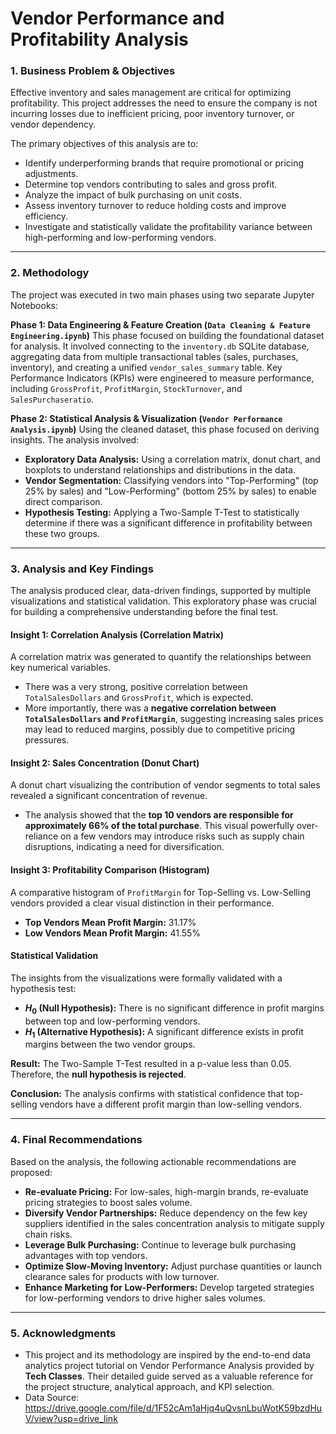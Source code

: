 # Vendor Performance and Profitability Analysis

### 1. Business Problem & Objectives

Effective inventory and sales management are critical for optimizing profitability. This project addresses the need to ensure the company is not incurring losses due to inefficient pricing, poor inventory turnover, or vendor dependency.

The primary objectives of this analysis are to:
* Identify underperforming brands that require promotional or pricing adjustments.
* Determine top vendors contributing to sales and gross profit.
* Analyze the impact of bulk purchasing on unit costs.
* Assess inventory turnover to reduce holding costs and improve efficiency.
* Investigate and statistically validate the profitability variance between high-performing and low-performing vendors.

---

### 2. Methodology

The project was executed in two main phases using two separate Jupyter Notebooks:

**Phase 1: Data Engineering & Feature Creation (`Data Cleaning & Feature Engineering.ipynb`)**
This phase focused on building the foundational dataset for analysis. It involved connecting to the `inventory.db` SQLite database, aggregating data from multiple transactional tables (sales, purchases, inventory), and creating a unified `vendor_sales_summary` table. Key Performance Indicators (KPIs) were engineered to measure performance, including `GrossProfit`, `ProfitMargin`, `StockTurnover`, and `SalesPurchaseratio`.

**Phase 2: Statistical Analysis & Visualization (`Vendor Performance Analysis.ipynb`)**
Using the cleaned dataset, this phase focused on deriving insights. The analysis involved:
* **Exploratory Data Analysis:** Using a correlation matrix, donut chart, and boxplots to understand relationships and distributions in the data.
* **Vendor Segmentation:** Classifying vendors into "Top-Performing" (top 25% by sales) and "Low-Performing" (bottom 25% by sales) to enable direct comparison.
* **Hypothesis Testing:** Applying a Two-Sample T-Test to statistically determine if there was a significant difference in profitability between these two groups.

---

### 3. Analysis and Key Findings

The analysis produced clear, data-driven findings, supported by multiple visualizations and statistical validation. This exploratory phase was crucial for building a comprehensive understanding before the final test.

#### Insight 1: Correlation Analysis (Correlation Matrix)
A correlation matrix was generated to quantify the relationships between key numerical variables.
* There was a very strong, positive correlation between `TotalSalesDollars` and `GrossProfit`, which is expected.
* More importantly, there was a **negative correlation between `TotalSalesDollars` and `ProfitMargin`**, suggesting increasing sales prices may lead to reduced margins, possibly due to competitive pricing pressures.

#### Insight 2: Sales Concentration (Donut Chart)
A donut chart visualizing the contribution of vendor segments to total sales revealed a significant concentration of revenue.
* The analysis showed that the **top 10 vendors are responsible for approximately 66% of the total purchase**. This visual powerfully over-reliance on a few 
vendors may introduce risks such as supply chain disruptions, indicating a need for diversification.

#### Insight 3: Profitability Comparison (Histogram)
A comparative histogram of `ProfitMargin` for Top-Selling vs. Low-Selling vendors provided a clear visual distinction in their performance.
* **Top Vendors Mean Profit Margin:** 31.17%
* **Low Vendors Mean Profit Margin:** 41.55%

#### Statistical Validation
The insights from the visualizations were formally validated with a hypothesis test:
* **$H_{0}$ (Null Hypothesis):** There is no significant difference in profit margins between top and low-performing vendors.
* **$H_{1}$ (Alternative Hypothesis):** A significant difference exists in profit margins between the two vendor groups.

**Result:** The Two-Sample T-Test resulted in a p-value less than 0.05. Therefore, the **null hypothesis is rejected**.

**Conclusion:** The analysis confirms with statistical confidence that top-selling vendors have a different profit margin than low-selling vendors.

---

### 4. Final Recommendations

Based on the analysis, the following actionable recommendations are proposed:
* **Re-evaluate Pricing:** For low-sales, high-margin brands, re-evaluate pricing strategies to boost sales volume.
* **Diversify Vendor Partnerships:** Reduce dependency on the few key suppliers identified in the sales concentration analysis to mitigate supply chain risks.
* **Leverage Bulk Purchasing:** Continue to leverage bulk purchasing advantages with top vendors.
* **Optimize Slow-Moving Inventory:** Adjust purchase quantities or launch clearance sales for products with low turnover.
* **Enhance Marketing for Low-Performers:** Develop targeted strategies for low-performing vendors to drive higher sales volumes.

---

### 5. Acknowledgments

- This project and its methodology are inspired by the end-to-end data analytics project tutorial on Vendor Performance Analysis provided by **Tech Classes**. Their detailed guide served as a valuable reference for the project structure, analytical approach, and KPI selection.
- Data Source: https://drive.google.com/file/d/1F52cAm1aHjq4uQvsnLbuWotK59bzdHuV/view?usp=drive_link
